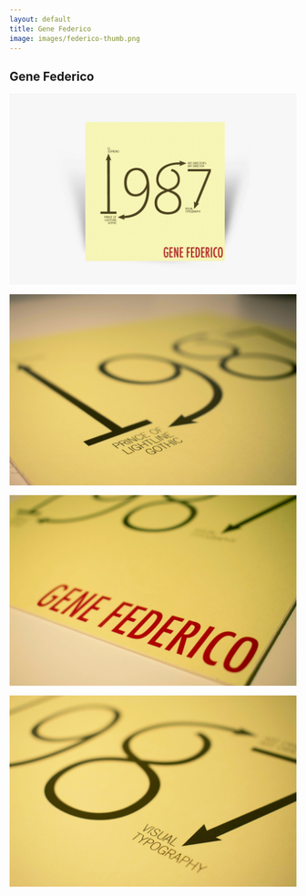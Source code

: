 ```yaml
---
layout: default
title: Gene Federico
image: images/federico-thumb.png
---
```

<div class="individual-page" markdown="1">

<h2>Gene Federico</h2>

<div class="federico" markdown="1">

![Gene Federico Logo](/images/federico-1.jpg)

![Gene Federico Logo 2](/images/federico-2.jpg)

![Gene Federico Logo 3](/images/federico-3.jpg)

![Gene Federico Logo 4](/images/federico-4.jpg)

</div>

</div>
